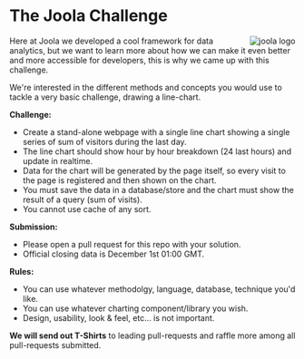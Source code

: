 The Joola Challenge
===================

<img src="https://joo.la/img/logo-profile.png" alt="joola logo" title="joola" align="right" />

Here at Joola we developed a cool framework for data analytics, but we want to learn more about how we can make it even better and more accessible for developers, this is why we came up with this challenge. 

We're interested in the different methods and concepts you would use to tackle a very basic challenge, drawing a line-chart.

**Challenge:** 
- Create a stand-alone webpage with a single line chart showing a single series of sum of visitors during the last day.
- The line chart should show hour by hour breakdown (24 last hours) and update in realtime. 
- Data for the chart will be generated by the page itself, so every visit to the page is registered and then shown on the chart.
- You must save the data in a database/store and the chart must show the result of a query (sum of visits).
- You cannot use cache of any sort.

**Submission:**
- Please open a pull request for this repo with your solution.
- Official closing data is December 1st 01:00 GMT.

**Rules:**
- You can use whatever methodolgy, language, database, technique you'd like.
- You can use whatever charting component/library you wish.
- Design, usability, look & feel, etc... is not important.

**We will send out T-Shirts** to leading pull-requests and raffle more among all pull-requests submitted.
